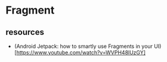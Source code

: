 # Fragment

## resources
 * (Android Jetpack: how to smartly use Fragments in your UI)[https://www.youtube.com/watch?v=WVPH48lUzGY]
